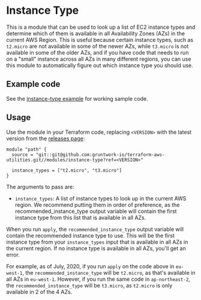 # Instance Type

This is a module that can be used to look up a list of EC2 instance types and determine which of them is available in
all Availability Zones (AZs) in the current AWS Region. This is useful because certain instance types, such as 
`t2.micro` are not available in some of the newer AZs, while `t3.micro` is not available in some of the older AZs, and
if you have code that needs to run on a "small" instance across all AZs in many different regions, you can use this
module to automatically figure out which instance type you should use.





## Example code

See the [instance-type example](https://github.com/terraform-modules-krish/terraform-aws-utilities/blob/v0.6.1/examples/instance-type) for working sample code.




## Usage

Use the module in your Terraform code, replacing `<VERSION>` with the latest version from the [releases
page](https://github.com/gruntwork-io/terraform-aws-utilities/releases):

```hcl
module "path" {
  source = "git::git@github.com:gruntwork-io/terraform-aws-utilities.git//modules/instance-type?ref=<VERSION>"
  
  instance_types = ["t2.micro", "t3.micro"]
}
```

The arguments to pass are:

* `instance_types`: A list of instance types to look up in the current AWS region. We recommend putting them in order 
  of preference, as the recommended_instance_type output variable will contain the first instance type from this list 
  that is available in all AZs.

When you run `apply`, the `recommended_instance_type` output variable will contain the recommended instance type to
use. This will be the first instance type from your `instance_types` input that is available in all AZs in the current 
region. If no instance type is available in all AZs, you'll get an error.

For example, as of July, 2020, if you run `apply` on the code above in `eu-west-1`, the `recommended_instance_type` 
will be `t2.micro`, as that's available in all AZs in `eu-west-1`. However, if you run the same code in 
`ap-northeast-2`, the `recommended_instance_type` will be `t3.micro`, as `t2.micro` is only available in 2 of the 4 AZs.